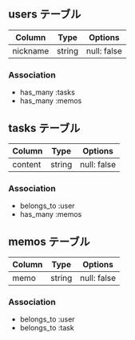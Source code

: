 ## users テーブル

| Column                  | Type   | Options                   |
| ----------------------- | ------ | ------------------------- |
| nickname                | string | null: false               |

### Association

- has_many :tasks
- has_many :memos

## tasks テーブル

| Column                  | Type   | Options                   |
| ----------------------- | ------ | ------------------------- |
| content                 | string | null: false               |

### Association

- belongs_to :user
- has_many :memos

## memos テーブル

| Column                  | Type   | Options                   |
| ----------------------- | ------ | ------------------------- |
| memo                    | string | null: false               |

### Association

- belongs_to :user
- belongs_to :task